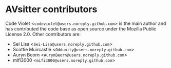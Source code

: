 # AVsitter contributors

Code Violet <`codeviolet@users.noreply.github.com`> is the main author and has contributed the code base as open source under the Mozilla Public License 2.0. Other contributors are:

- Sei Lisa <`Sei-Lisa@users.noreply.github.com`>
- Scottie Muircastle <`Oddunity@users.noreply.github.com`>
- Auryn Beorn <`AurynBeorn@users.noreply.github.com`>
- mifi3000 <`mifi3000@users.noreply.github.com`>
